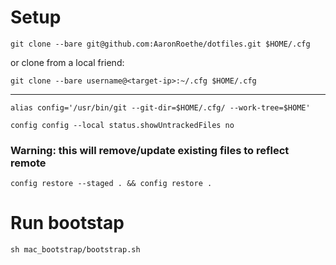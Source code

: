 # Setup
`git clone --bare git@github.com:AaronRoethe/dotfiles.git $HOME/.cfg`

or clone from a local friend:

`git clone --bare username@<target-ip>:~/.cfg $HOME/.cfg`

---

`alias config='/usr/bin/git --git-dir=$HOME/.cfg/ --work-tree=$HOME'`

`config config --local status.showUntrackedFiles no`

### Warning: this will remove/update existing files to reflect remote
`config restore --staged . && config restore .`

# Run bootstap
`sh mac_bootstrap/bootstrap.sh`
